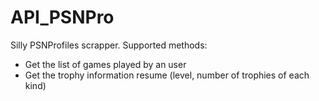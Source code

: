 # API_PSNPro
Silly PSNProfiles scrapper. Supported methods: 
* Get the list of games played by an user
* Get the trophy information resume (level, number of trophies of each kind) 